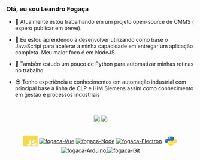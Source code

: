 ### Olá, eu sou Leandro Fogaça

- 🔭 Atualmente estou trabalhando em um projeto open-source de CMMS ( espero publicar em breve).

- 🌱 Eu estou aprendendo a desenvolver utilizando como base o JavaScript para acelerar a minha capacidade em entregar um aplicação completa. Meu maior foco é em NodeJS.

- 🌱 Também estudo um pouco de Python para automatizar minhas rotinas no trabalho.

- 😎 Tenho experiência e conhecimentos em automação industrial com principal base a linha de CLP e IHM Siemens assim como conhecimento em gestão e processos industriais

<br>
<br>

<div align="center">
  <a href="https://github.com/LeandroFogaca">
  <img height="180em" src="https://github-readme-stats.vercel.app/api?username=LeandroFogaca&show_icons=true&theme=dark&include_all_commits=true&count_private=true"/>
  <img height="180em" src="https://github-readme-stats.vercel.app/api/top-langs/?username=LeandroFogaca&layout=compact&langs_count=7&theme=dark"/>
</div>
  <br>
<div style="display: inline_block" align="center"><br>
  <img align="center" alt="fogaca-Js" height="30" width="40" src="https://raw.githubusercontent.com/devicons/devicon/master/icons/javascript/javascript-plain.svg">
  <img align="center" alt="fogaca-Vue" height="30" width="40" src="https://cdn.jsdelivr.net/gh/devicons/devicon/icons/vuejs/vuejs-original.svg">  
  <img align="center" alt="fogaca-Node" height="30" width="40" src="https://cdn.jsdelivr.net/gh/devicons/devicon/icons/nodejs/nodejs-plain-wordmark.svg">
  <img align="center" alt="fogaca-Electron" height="30" width="40" src="https://cdn.jsdelivr.net/gh/devicons/devicon/icons/electron/electron-original.svg">
  <img align="center" alt="fogaca-Python" height="30" width="40" src="https://raw.githubusercontent.com/devicons/devicon/master/icons/python/python-original.svg">
  <img align="center" alt="fogaca-Arduino" height="30" width="40"  src="https://cdn.jsdelivr.net/gh/devicons/devicon/icons/arduino/arduino-original-wordmark.svg" />
  <img align="center" alt="fogaca-Git" height="30" width="40" src="https://cdn.jsdelivr.net/gh/devicons/devicon/icons/git/git-original.svg" />

</div>
